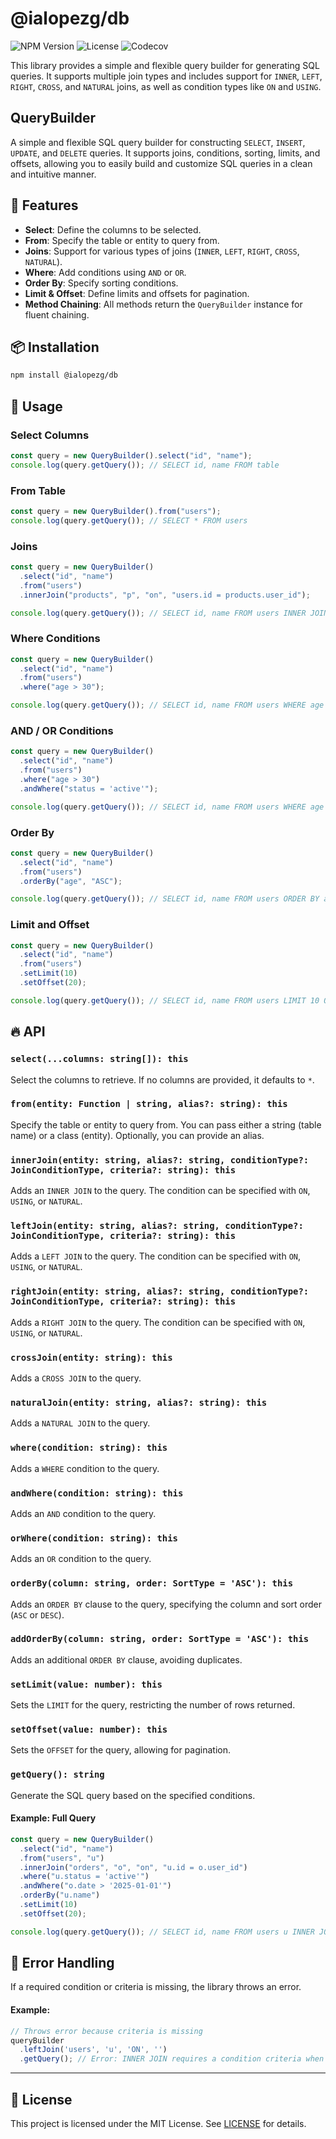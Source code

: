 # @ialopezg/db

![NPM Version](https://img.shields.io/npm/v/@ialopezg/db)
![License](https://img.shields.io/github/license/ialopezg/db)
![Codecov](https://codecov.io/gh/ialopezg/db/branch/main/graph/badge.svg)

This library provides a simple and flexible query builder for generating SQL queries.
It supports multiple join types and includes support for `INNER`, `LEFT`, `RIGHT`,
`CROSS`, and `NATURAL` joins, as well as condition types like `ON` and `USING`.

## QueryBuilder

A simple and flexible SQL query builder for constructing `SELECT`, `INSERT`, `UPDATE`, and `DELETE` queries.
It supports joins, conditions, sorting, limits, and offsets, allowing you to easily build and customize SQL queries in a
clean and intuitive manner.

## 🚀 Features

- **Select**: Define the columns to be selected.
- **From**: Specify the table or entity to query from.
- **Joins**: Support for various types of joins (`INNER`, `LEFT`, `RIGHT`, `CROSS`, `NATURAL`).
- **Where**: Add conditions using `AND` or `OR`.
- **Order By**: Specify sorting conditions.
- **Limit & Offset**: Define limits and offsets for pagination.
- **Method Chaining**: All methods return the `QueryBuilder` instance for fluent chaining.

## 📦 Installation

```bash
npm install @ialopezg/db
```

## 🔧 Usage

### Select Columns

```typescript
const query = new QueryBuilder().select("id", "name");
console.log(query.getQuery()); // SELECT id, name FROM table
```

### From Table

```typescript
const query = new QueryBuilder().from("users");
console.log(query.getQuery()); // SELECT * FROM users
```

### Joins

```typescript
const query = new QueryBuilder()
  .select("id", "name")
  .from("users")
  .innerJoin("products", "p", "on", "users.id = products.user_id");

console.log(query.getQuery()); // SELECT id, name FROM users INNER JOIN products p ON users.id = products.user_id
```

### Where Conditions

```typescript
const query = new QueryBuilder()
  .select("id", "name")
  .from("users")
  .where("age > 30");

console.log(query.getQuery()); // SELECT id, name FROM users WHERE age > 30
```

### AND / OR Conditions

```typescript
const query = new QueryBuilder()
  .select("id", "name")
  .from("users")
  .where("age > 30")
  .andWhere("status = 'active'");

console.log(query.getQuery()); // SELECT id, name FROM users WHERE age > 30 AND status = 'active'
```

### Order By

```typescript
const query = new QueryBuilder()
  .select("id", "name")
  .from("users")
  .orderBy("age", "ASC");

console.log(query.getQuery()); // SELECT id, name FROM users ORDER BY age ASC
```

### Limit and Offset

```typescript
const query = new QueryBuilder()
  .select("id", "name")
  .from("users")
  .setLimit(10)
  .setOffset(20);

console.log(query.getQuery()); // SELECT id, name FROM users LIMIT 10 OFFSET 20
```

## 🔥 API

### `select(...columns: string[]): this`

Select the columns to retrieve. If no columns are provided, it defaults to `*`.

### `from(entity: Function | string, alias?: string): this`

Specify the table or entity to query from.
You can pass either a string (table name) or a class (entity).
Optionally, you can provide an alias.

### `innerJoin(entity: string, alias?: string, conditionType?: JoinConditionType, criteria?: string): this`

Adds an `INNER JOIN` to the query. The condition can be specified with `ON`, `USING`, or `NATURAL`.

### `leftJoin(entity: string, alias?: string, conditionType?: JoinConditionType, criteria?: string): this`

Adds a `LEFT JOIN` to the query. The condition can be specified with `ON`, `USING`, or `NATURAL`.

### `rightJoin(entity: string, alias?: string, conditionType?: JoinConditionType, criteria?: string): this`

Adds a `RIGHT JOIN` to the query. The condition can be specified with `ON`, `USING`, or `NATURAL`.

### `crossJoin(entity: string): this`

Adds a `CROSS JOIN` to the query.

### `naturalJoin(entity: string, alias?: string): this`

Adds a `NATURAL JOIN` to the query.

### `where(condition: string): this`

Adds a `WHERE` condition to the query.

### `andWhere(condition: string): this`

Adds an `AND` condition to the query.

### `orWhere(condition: string): this`

Adds an `OR` condition to the query.

### `orderBy(column: string, order: SortType = 'ASC'): this`

Adds an `ORDER BY` clause to the query, specifying the column and sort order (`ASC` or `DESC`).

### `addOrderBy(column: string, order: SortType = 'ASC'): this`

Adds an additional `ORDER BY` clause, avoiding duplicates.

### `setLimit(value: number): this`

Sets the `LIMIT` for the query, restricting the number of rows returned.

### `setOffset(value: number): this`

Sets the `OFFSET` for the query, allowing for pagination.

### `getQuery(): string`

Generate the SQL query based on the specified conditions.

#### Example: Full Query

```typescript
const query = new QueryBuilder()
  .select("id", "name")
  .from("users", "u")
  .innerJoin("orders", "o", "on", "u.id = o.user_id")
  .where("u.status = 'active'")
  .andWhere("o.date > '2025-01-01'")
  .orderBy("u.name")
  .setLimit(10)
  .setOffset(20);

console.log(query.getQuery()); // SELECT id, name FROM users u INNER JOIN orders o ON u.id = o.user_id WHERE u.status = 'active' AND o.date > '2025-01-01' ORDER BY u.name LIMIT 10 OFFSET 20
```

## 🐛 Error Handling

If a required condition or criteria is missing, the library throws an error.

#### Example:

```ts
// Throws error because criteria is missing
queryBuilder
  .leftJoin('users', 'u', 'ON', '')
  .getQuery(); // Error: INNER JOIN requires a condition criteria when using ON
```

---

## 📜 License

This project is licensed under the MIT License. See [LICENSE](LICENSE) for details.
